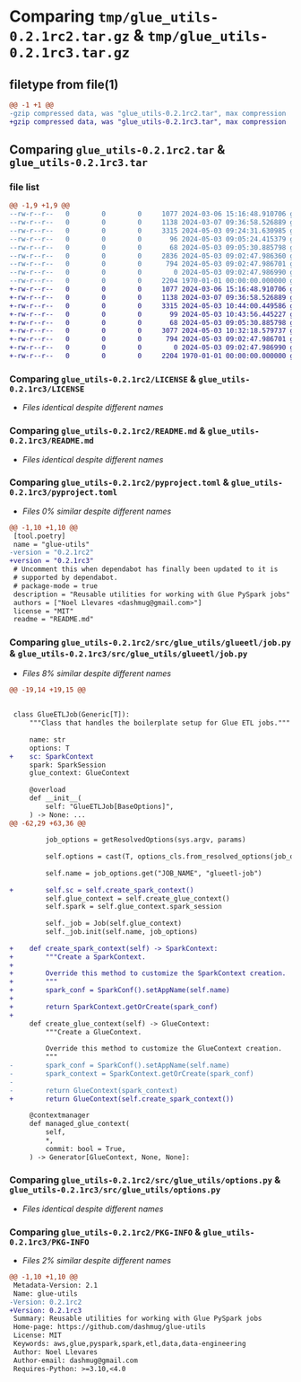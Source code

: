 # Comparing `tmp/glue_utils-0.2.1rc2.tar.gz` & `tmp/glue_utils-0.2.1rc3.tar.gz`

## filetype from file(1)

```diff
@@ -1 +1 @@
-gzip compressed data, was "glue_utils-0.2.1rc2.tar", max compression
+gzip compressed data, was "glue_utils-0.2.1rc3.tar", max compression
```

## Comparing `glue_utils-0.2.1rc2.tar` & `glue_utils-0.2.1rc3.tar`

### file list

```diff
@@ -1,9 +1,9 @@
--rw-r--r--   0        0        0     1077 2024-03-06 15:16:48.910706 glue_utils-0.2.1rc2/LICENSE
--rw-r--r--   0        0        0     1138 2024-03-07 09:36:58.526889 glue_utils-0.2.1rc2/README.md
--rw-r--r--   0        0        0     3315 2024-05-03 09:24:31.630985 glue_utils-0.2.1rc2/pyproject.toml
--rw-r--r--   0        0        0       96 2024-05-03 09:05:24.415379 glue_utils-0.2.1rc2/src/glue_utils/__init__.py
--rw-r--r--   0        0        0       68 2024-05-03 09:05:30.885798 glue_utils-0.2.1rc2/src/glue_utils/glueetl/__init__.py
--rw-r--r--   0        0        0     2836 2024-05-03 09:02:47.986360 glue_utils-0.2.1rc2/src/glue_utils/glueetl/job.py
--rw-r--r--   0        0        0      794 2024-05-03 09:02:47.986701 glue_utils-0.2.1rc2/src/glue_utils/options.py
--rw-r--r--   0        0        0        0 2024-05-03 09:02:47.986990 glue_utils-0.2.1rc2/src/glue_utils/py.typed
--rw-r--r--   0        0        0     2204 1970-01-01 00:00:00.000000 glue_utils-0.2.1rc2/PKG-INFO
+-rw-r--r--   0        0        0     1077 2024-03-06 15:16:48.910706 glue_utils-0.2.1rc3/LICENSE
+-rw-r--r--   0        0        0     1138 2024-03-07 09:36:58.526889 glue_utils-0.2.1rc3/README.md
+-rw-r--r--   0        0        0     3315 2024-05-03 10:44:00.449586 glue_utils-0.2.1rc3/pyproject.toml
+-rw-r--r--   0        0        0       99 2024-05-03 10:43:56.445227 glue_utils-0.2.1rc3/src/glue_utils/__init__.py
+-rw-r--r--   0        0        0       68 2024-05-03 09:05:30.885798 glue_utils-0.2.1rc3/src/glue_utils/glueetl/__init__.py
+-rw-r--r--   0        0        0     3077 2024-05-03 10:32:18.579737 glue_utils-0.2.1rc3/src/glue_utils/glueetl/job.py
+-rw-r--r--   0        0        0      794 2024-05-03 09:02:47.986701 glue_utils-0.2.1rc3/src/glue_utils/options.py
+-rw-r--r--   0        0        0        0 2024-05-03 09:02:47.986990 glue_utils-0.2.1rc3/src/glue_utils/py.typed
+-rw-r--r--   0        0        0     2204 1970-01-01 00:00:00.000000 glue_utils-0.2.1rc3/PKG-INFO
```

### Comparing `glue_utils-0.2.1rc2/LICENSE` & `glue_utils-0.2.1rc3/LICENSE`

 * *Files identical despite different names*

### Comparing `glue_utils-0.2.1rc2/README.md` & `glue_utils-0.2.1rc3/README.md`

 * *Files identical despite different names*

### Comparing `glue_utils-0.2.1rc2/pyproject.toml` & `glue_utils-0.2.1rc3/pyproject.toml`

 * *Files 0% similar despite different names*

```diff
@@ -1,10 +1,10 @@
 [tool.poetry]
 name = "glue-utils"
-version = "0.2.1rc2"
+version = "0.2.1rc3"
 # Uncomment this when dependabot has finally been updated to it is 
 # supported by dependabot.
 # package-mode = true
 description = "Reusable utilities for working with Glue PySpark jobs"
 authors = ["Noel Llevares <dashmug@gmail.com>"]
 license = "MIT"
 readme = "README.md"
```

### Comparing `glue_utils-0.2.1rc2/src/glue_utils/glueetl/job.py` & `glue_utils-0.2.1rc3/src/glue_utils/glueetl/job.py`

 * *Files 8% similar despite different names*

```diff
@@ -19,14 +19,15 @@
 
 
 class GlueETLJob(Generic[T]):
     """Class that handles the boilerplate setup for Glue ETL jobs."""
 
     name: str
     options: T
+    sc: SparkContext
     spark: SparkSession
     glue_context: GlueContext
 
     @overload
     def __init__(
         self: "GlueETLJob[BaseOptions]",
     ) -> None: ...
@@ -62,29 +63,36 @@
 
         job_options = getResolvedOptions(sys.argv, params)
 
         self.options = cast(T, options_cls.from_resolved_options(job_options))
 
         self.name = job_options.get("JOB_NAME", "glueetl-job")
 
+        self.sc = self.create_spark_context()
         self.glue_context = self.create_glue_context()
         self.spark = self.glue_context.spark_session
 
         self._job = Job(self.glue_context)
         self._job.init(self.name, job_options)
 
+    def create_spark_context(self) -> SparkContext:
+        """Create a SparkContext.
+
+        Override this method to customize the SparkContext creation.
+        """
+        spark_conf = SparkConf().setAppName(self.name)
+
+        return SparkContext.getOrCreate(spark_conf)
+
     def create_glue_context(self) -> GlueContext:
         """Create a GlueContext.
 
         Override this method to customize the GlueContext creation.
         """
-        spark_conf = SparkConf().setAppName(self.name)
-        spark_context = SparkContext.getOrCreate(spark_conf)
-
-        return GlueContext(spark_context)
+        return GlueContext(self.create_spark_context())
 
     @contextmanager
     def managed_glue_context(
         self,
         *,
         commit: bool = True,
     ) -> Generator[GlueContext, None, None]:
```

### Comparing `glue_utils-0.2.1rc2/src/glue_utils/options.py` & `glue_utils-0.2.1rc3/src/glue_utils/options.py`

 * *Files identical despite different names*

### Comparing `glue_utils-0.2.1rc2/PKG-INFO` & `glue_utils-0.2.1rc3/PKG-INFO`

 * *Files 2% similar despite different names*

```diff
@@ -1,10 +1,10 @@
 Metadata-Version: 2.1
 Name: glue-utils
-Version: 0.2.1rc2
+Version: 0.2.1rc3
 Summary: Reusable utilities for working with Glue PySpark jobs
 Home-page: https://github.com/dashmug/glue-utils
 License: MIT
 Keywords: aws,glue,pyspark,spark,etl,data,data-engineering
 Author: Noel Llevares
 Author-email: dashmug@gmail.com
 Requires-Python: >=3.10,<4.0
```

